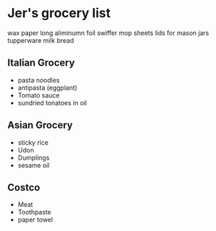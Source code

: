 # Jer's grocery list

wax paper
long aliminumn foil
swiffer mop sheets
lids for mason jars
tupperware
milk
bread

## Italian Grocery

- pasta noodles
- antipasta (eggplant)
- Tomato sauce
- sundried tonatoes in oil

## Asian Grocery

- sticky rice
- Udon
- Dumplings
- sesame oil

## Costco

- Meat
- Toothpaste
- paper towel


